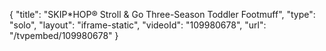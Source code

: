 {
    "title": "SKIP*HOP&reg; Stroll &amp; Go Three-Season Toddler Footmuff",
    "type": "solo",
    "layout": "iframe-static",
    "videoId": "109980678",
    "url": "\/tvpembed\/109980678"
}